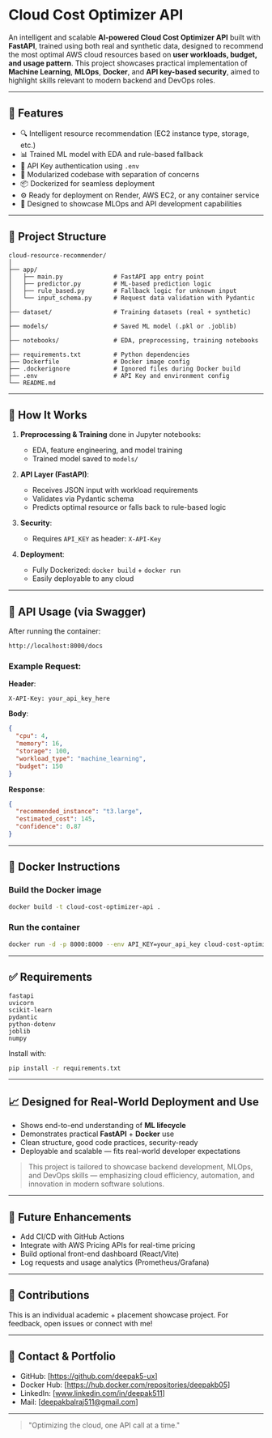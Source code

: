 # Cloud Cost Optimizer API

An intelligent and scalable **AI-powered Cloud Cost Optimizer API** built with **FastAPI**, trained using both real and synthetic data, designed to recommend the most optimal AWS cloud resources based on **user workloads, budget, and usage pattern**. This project showcases practical implementation of **Machine Learning**, **MLOps**, **Docker**, and **API key-based security**, aimed to highlight skills relevant to modern backend and DevOps roles.

---

## 🚀 Features

- 🔍 Intelligent resource recommendation (EC2 instance type, storage, etc.)
- 📊 Trained ML model with EDA and rule-based fallback
- 🔐 API Key authentication using `.env`
- 🧪 Modularized codebase with separation of concerns
- 📦 Dockerized for seamless deployment
- ⚙️ Ready for deployment on Render, AWS EC2, or any container service
- 🧠 Designed to showcase MLOps and API development capabilities

---

## 📁 Project Structure

```
cloud-resource-recommender/
│
├── app/
│   ├── main.py              # FastAPI app entry point
│   ├── predictor.py         # ML-based prediction logic
│   ├── rule_based.py        # Fallback logic for unknown input
│   └── input_schema.py      # Request data validation with Pydantic
│
├── dataset/                 # Training datasets (real + synthetic)
│
├── models/                  # Saved ML model (.pkl or .joblib)
│
├── notebooks/               # EDA, preprocessing, training notebooks
│
├── requirements.txt         # Python dependencies
├── Dockerfile               # Docker image config
├── .dockerignore            # Ignored files during Docker build
├── .env                     # API Key and environment config
└── README.md
```

---

## 🧠 How It Works

1. **Preprocessing & Training** done in Jupyter notebooks:
   - EDA, feature engineering, and model training
   - Trained model saved to `models/`

2. **API Layer (FastAPI)**:
   - Receives JSON input with workload requirements
   - Validates via Pydantic schema
   - Predicts optimal resource or falls back to rule-based logic

3. **Security**:
   - Requires `API_KEY` as header: `X-API-Key`

4. **Deployment**:
   - Fully Dockerized: `docker build` + `docker run`
   - Easily deployable to any cloud

---

## 🔑 API Usage (via Swagger)

After running the container:

```
http://localhost:8000/docs
```

### Example Request:
**Header**:
```
X-API-Key: your_api_key_here
```

**Body**:
```json
{
  "cpu": 4,
  "memory": 16,
  "storage": 100,
  "workload_type": "machine_learning",
  "budget": 150
}
```

**Response**:
```json
{
  "recommended_instance": "t3.large",
  "estimated_cost": 145,
  "confidence": 0.87
}
```

---

## 🐳 Docker Instructions

### Build the Docker image
```bash
docker build -t cloud-cost-optimizer-api .
```

### Run the container
```bash
docker run -d -p 8000:8000 --env API_KEY=your_api_key cloud-cost-optimizer-api
```

---

## ✅ Requirements

```
fastapi
uvicorn
scikit-learn
pydantic
python-dotenv
joblib
numpy
```

Install with:
```bash
pip install -r requirements.txt
```

---

## 📈 Designed for Real-World Deployment and Use

- Shows end-to-end understanding of **ML lifecycle**
- Demonstrates practical **FastAPI** + **Docker** use
- Clean structure, good code practices, security-ready
- Deployable and scalable — fits real-world developer expectations

> This project is tailored to showcase backend development, MLOps, and DevOps skills — emphasizing cloud efficiency, automation, and innovation in modern software solutions.

---

## 📌 Future Enhancements

- Add CI/CD with GitHub Actions
- Integrate with AWS Pricing APIs for real-time pricing
- Build optional front-end dashboard (React/Vite)
- Log requests and usage analytics (Prometheus/Grafana)

---

## 🤝 Contributions
This is an individual academic + placement showcase project. For feedback, open issues or connect with me!

---

## 🧠 Contact & Portfolio

- GitHub: [https://github.com/deepak5-ux]
- Docker Hub: [https://hub.docker.com/repositories/deepakb05]
- LinkedIn: [www.linkedin.com/in/deepak511]
- Mail: [deepakbalraj511@gmail.com]

---

> "Optimizing the cloud, one API call at a time."

